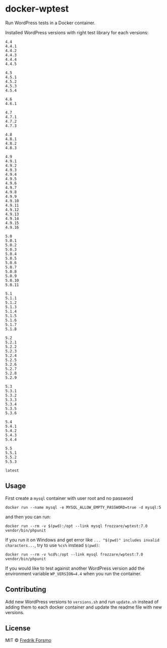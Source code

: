 # docker-wptest

Run WordPress tests in a Docker container.

Installed WordPress versions with right test library for each versions:

```
4.4
4.4.1
4.4.2
4.4.3
4.4.4
4.4.5

4.5
4.5.1
4.5.2
4.5.3
4.5.4

4.6
4.6.1

4.7
4.7.1
4.7.2
4.7.3

4.8
4.8.1
4.8.2
4.8.3

4.9
4.9.1
4.9.2
4.9.3
4.9.4
4.9.5
4.9.6
4.9.7
4.9.8
4.9.9
4.9.10
4.9.11
4.9.12
4.9.13
4.9.14
4.9.15
4.9.16

5.0
5.0.1
5.0.2
5.0.3
5.0.4
5.0.5
5.0.6
5.0.7
5.0.8
5.0.9
5.0.10
5.0.11

5.1
5.1.1
5.1.2
5.1.3
5.1.4
5.1.5
5.1.6
5.1.7
5.1.8

5.2
5.2.1
5.2.2
5.2.3
5.2.4
5.2.5
5.2.6
5.2.7
5.2.8
5.2.9

5.3
5.3.1
5.3.2
5.3.3
5.3.4
5.3.5
5.3.6

5.4
5.4.1
5.4.2
5.4.3
5.4.4

5.5
5.5.1
5.5.2
5.5.3

latest
```

## Usage

First create a `mysql` container with user root and no password

```
docker run --name mysql -e MYSQL_ALLOW_EMPTY_PASSWORD=true -d mysql:5
```

and then you can run:

```
docker run --rm -v $(pwd):/opt --link mysql frozzare/wptest:7.0 vendor/bin/phpunit
```

If you run it on Windows and get error like `... "$(pwd)" includes invalid characters...`, try to use `%cs%` instead `$(pwd)`:

```
docker run --rm -v %cd%:/opt --link mysql frozzare/wptest:7.0 vendor/bin/phpunit
```

If you would like to test against another WordPress version add the environment variable `WP_VERSION=4.4` when you run the container.

## Contributing

Add new WordPress versions to `versions.sh` and run `update.sh` instead of adding them to each docker container and update the readme file with new versions.

## License

MIT © [Fredrik Forsmo](https://github.com/frozzare)
